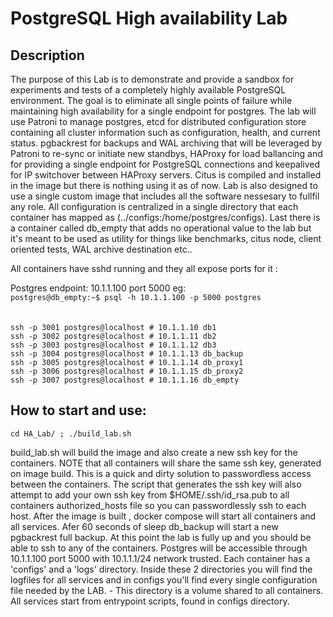 # PostgreSQL High availability Lab

## Description
The purpose of this Lab is to demonstrate and provide a sandbox for experiments and tests of
a completely highly available PostgreSQL environment. The goal is to eliminate all
single points of failure while maintaining high availability for a single endpoint for postgres.
The lab will use Patroni to manage postgres, etcd for distributed configuration store containing 
all cluster information such as configuration, health, and current status.
pgbackrest for backups and WAL archiving that will be leveraged by Patroni to re-sync or
initiate new standbys, HAProxy for load ballancing and for providing a single endpoint for
PostgreSQL connections and keepalived for IP switchover between HAProxy servers.
Citus is compiled and installed in the image but there is nothing using it as of now.
Lab is also designed to use a single custom image that includes all the software nessesary to
fullfil any role. All configuration is centralized in a single directory that each container has mapped
as (../configs:/home/postgres/configs).
Last there is a container called db_empty that adds no operational value to the lab 
but it's meant to be used as utility for things like benchmarks, citus node, 
client oriented tests, WAL archive destination etc..

All containers have sshd running and they all expose ports for it :

Postgres endpoint: 10.1.1.100 port 5000 eg: \
`postgres@db_empty:~$ psql -h 10.1.1.100 -p 5000 postgres` \
\
\
`ssh -p 3001 postgres@localhost # 10.1.1.10	db1` \
`ssh -p 3002 postgres@localhost # 10.1.1.11	db2` \
`ssh -p 3003 postgres@localhost # 10.1.1.12	db3` \
`ssh -p 3004 postgres@localhost # 10.1.1.13	db_backup` \
`ssh -p 3005 postgres@localhost # 10.1.1.14	db_proxy1` \
`ssh -p 3006 postgres@localhost # 10.1.1.15	db_proxy2` \
`ssh -p 3007 postgres@localhost # 10.1.1.16	db_empty`

## How to start and use:
`cd HA_Lab/ ; ./build_lab.sh`

build_lab.sh will build the image and also create a new ssh key for the containers.
NOTE that all containers will share the same ssh key, generated on image build.
This is a quick and dirty solution to passwordless access between the containers.
The script that generates the ssh key will also attempt to add your own ssh key
from $HOME/.ssh/id_rsa.pub to all containers authorized_hosts file so you
can passwordlessly ssh to each host. After the image is built , docker compose will start all
containers and all services. Afer 60 seconds of sleep db_backup will start
a new pgbackrest full backup. At this point the lab is fully up and you should be able to
ssh to any of the containers.
Postgres will be accessible through 10.1.1.100 port 5000 with 10.1.1.1/24 network trusted.
Each container has a 'configs' and a 'logs' directory. Inside these 2 directories you will
find the logfiles for all services and in configs you'll find every single configuration file
needed by the LAB. - This directory is a volume shared to all containers.
All services start from entrypoint scripts, found in configs directory.

